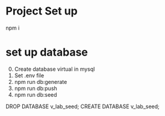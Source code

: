 # Project Set up

npm i

# set up database

0. Create database virtual in mysql
1. Set .env file
2. npm run db:generate
3. npm run db:push
4. npm run db:seed

DROP DATABASE v_lab_seed;
CREATE DATABASE v_lab_seed;
